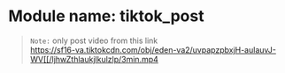 # Module name: tiktok_post 
> `Note:` only post video from this link </br>
> https://sf16-va.tiktokcdn.com/obj/eden-va2/uvpapzpbxjH-aulauvJ-WV[[/ljhwZthlaukjlkulzlp/3min.mp4
